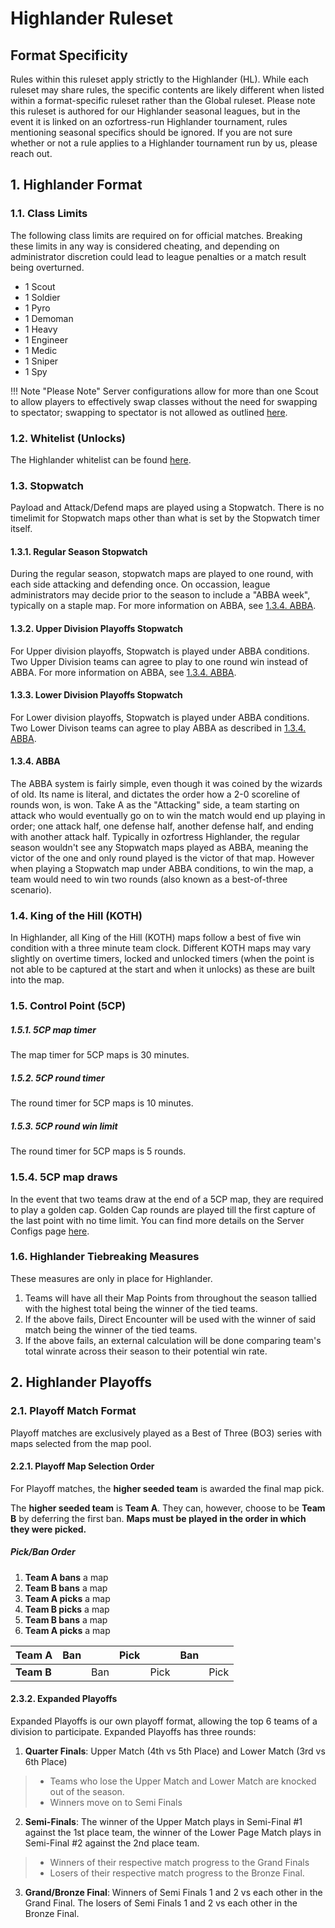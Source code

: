 # Highlander Ruleset

## Format Specificity
Rules within this ruleset apply strictly to the Highlander (HL). While each ruleset may share rules, the specific contents are likely different when listed within a format-specific ruleset rather than the Global ruleset. Please note this ruleset is authored for our Highlander seasonal leagues, but in the event it is linked on an ozfortress-run Highlander tournament, rules mentioning seasonal specifics should be ignored. If you are not sure whether or not a rule applies to a Highlander tournament run by us, please reach out.

## 1. Highlander Format
### 1.1. Class Limits
The following class limits are required on for official matches. Breaking these limits in any way is considered cheating, and depending on administrator discretion could lead to league penalties or a match result being overturned.

- 1 Scout
- 1 Soldier
- 1 Pyro
- 1 Demoman
- 1 Heavy
- 1 Engineer
- 1 Medic
- 1 Sniper
- 1 Spy

!!! Note "Please Note"
    Server configurations allow for more than one Scout to allow players to effectively swap classes without the need for swapping to spectator; swapping to spectator is not allowed as outlined [here](/rules/global/#86-spectators).

### 1.2. Whitelist (Unlocks)
The Highlander whitelist can be found [here](https://whitelist.tf/ozfortress_hl).

### 1.3. Stopwatch
Payload and Attack/Defend maps are played using a Stopwatch. There is no timelimit for Stopwatch maps other than what is set by the Stopwatch timer itself.

#### 1.3.1. Regular Season Stopwatch
During the regular season, stopwatch maps are played to one round, with each side attacking and defending once. On occassion, league administrators may decide prior to the season to include a "ABBA week", typically on a staple map. For more information on ABBA, see [1.3.4. ABBA](/rules/highlander/#134-abba).

#### 1.3.2. Upper Division Playoffs Stopwatch
For Upper division playoffs, Stopwatch is played under ABBA conditions. Two Upper Division teams can agree to play to one round win instead of ABBA. For more information on ABBA, see [1.3.4. ABBA](/rules/highlander/#134-abba).

#### 1.3.3. Lower Division Playoffs Stopwatch
For Lower division playoffs, Stopwatch is played under ABBA conditions. Two Lower Divison teams can agree to play ABBA as described in [1.3.4. ABBA](/rules/highlander/#134-abba).

#### 1.3.4. ABBA
The ABBA system is fairly simple, even though it was coined by the wizards of old. Its name is literal, and dictates the order how a 2-0 scoreline of rounds won, is won. Take A as the "Attacking" side, a team starting on attack who would eventually go on to win the match would end up playing in order; one attack half, one defense half, another defense half, and ending with another attack half. Typically in ozfortress Highlander, the regular season wouldn't see any Stopwatch maps played as ABBA, meaning the victor of the one and only round played is the victor of that map. However when playing a Stopwatch map under ABBA conditions, to win the map, a team would need to win two rounds (also known as a best-of-three scenario).

### 1.4. King of the Hill (KOTH)
In Highlander, all King of the Hill (KOTH) maps follow a best of five win condition with a three minute team clock. Different KOTH maps may vary slightly on overtime timers, locked and unlocked timers (when the point is not able to be captured at the start and when it unlocks) as these are built into the map.

### 1.5. Control Point (5CP)
##### 1.5.1. 5CP map timer
The map timer for 5CP maps is 30 minutes. 

##### 1.5.2. 5CP round timer
The round timer for 5CP maps is 10 minutes.

##### 1.5.3. 5CP round win limit
The round timer for 5CP maps is 5 rounds.

### 1.5.4. 5CP map draws
In the event that two teams draw at the end of a 5CP map, they are required to play a golden cap. Golden Cap rounds are played till the first capture of the last point with no time limit. You can find more details on the Server Configs page [here](/info/server_configs/#golden-cap).

### 1.6. Highlander Tiebreaking Measures
These measures are only in place for Highlander.

1. Teams will have all their Map Points from throughout the season tallied with the highest total being the winner of the tied teams.
2. If the above fails, Direct Encounter will be used with the winner of said match being the winner of the tied teams.
3. If the above fails, an external calculation will be done comparing team's total winrate across their season to their potential win rate.

## 2. Highlander Playoffs
### 2.1. Playoff Match Format
Playoff matches are exclusively played as a Best of Three (BO3) series with maps selected from the map pool.

#### 2.2.1. Playoff Map Selection Order
For Playoff matches, the **higher seeded team** is awarded the final map pick.

The **higher seeded team** is **Team A**. They can, however, choose to be **Team B** by deferring the first ban. **Maps must be played in the order in which they were picked.**

##### Pick/Ban Order
1. **Team A bans** a map
2. **Team B bans** a map
3. **Team A picks** a map
4. **Team B picks** a map
5. **Team B bans** a map
6. **Team A picks** a map

| **Team A** | Ban |     | Pick |      | Ban |      |
|------------|-----|-----|------|------|-----|------|
| **Team B** |     | Ban |      | Pick |     | Pick |

#### 2.3.2. Expanded Playoffs
Expanded Playoffs is our own playoff format, allowing the top 6 teams of a division to participate. 
Expanded Playoffs has three rounds:

1. **Quarter Finals**: Upper Match (4th vs 5th Place) and Lower Match (3rd vs 6th Place)
  > - Teams who lose the Upper Match and Lower Match are knocked out of the season.
  > - Winners move on to Semi Finals
2. **Semi-Finals**: The winner of the Upper Match plays in Semi-Final #1 against the 1st place team, the winner of the Lower Page Match plays in Semi-Final #2 against the 2nd place team.
  > - Winners of their respective match progress to the Grand Finals
  > - Losers of their respective match progress to the Bronze Final.
3. **Grand/Bronze Final**: Winners of Semi Finals 1 and 2 vs each other in the Grand Final. The losers of Semi Finals 1 and 2 vs each other in the Bronze Final.